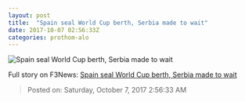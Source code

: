 ```yaml
---
layout: post
title:  "Spain seal World Cup berth, Serbia made to wait"
date: 2017-10-07 02:56:33Z
categories: prothom-alo
---
```


![Spain seal World Cup berth, Serbia made to wait](http://en.prothom-alo.com/contents/cache/images/1200x630x1/uploads/media/2017/10/07/293c42904d1362a6712acd163f4d7ce8-Spain.JPG?jadewits_media_id=151317)




Full story on F3News: [Spain seal World Cup berth, Serbia made to wait](http://www.f3nws.com/n/fKexVG)

> Posted on: Saturday, October 7, 2017 2:56:33 AM
